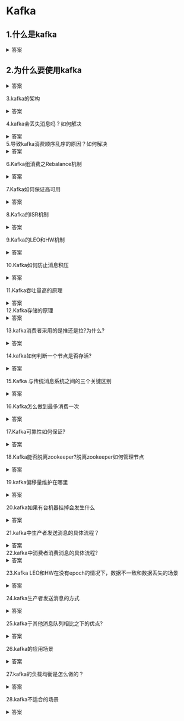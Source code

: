 # Kafka

## 1.什么是kafka
<details>
<summary>答案</summary>
<p>kafka是一个分布式的发布-订阅消息系统和一个强大的队列，可以处理大量的数据，并可以将消息从一个端点传递到另一个端点。Kafka适合离线和在线消费消息。Kafka消息保存在磁盘上，并在集群内复制以防止数据丢失。</p>
</details>

## 2.为什么要使用kafka
<details>
<summary>答案</summary>
<p>1.缓冲和消峰：上游数据有突发流量时，下游可能抗不住，而kafka可以在中间起一个缓冲的作用，把消息暂存在kafka中，下游可以慢慢的消费kafka中的消息</p>
<p>2.解耦和扩展性:消息队列可以作为一个接口层，解耦重要的业务流程。</p>
<p>3.异步处理:有些操作并不需要立即执行，可以将其写入kafka，异步执行</p>
<p>4.kafka可以堆积请求，即使消费者挂掉也不影响主要业务的正常进行</p>
<p>5.通过kafka可以使得一个生产的消息可以被不同业务的消费者消费</p>
</details>

3.kafka的架构
<details>
<summary>答案</summary>
<p>kafka包含多个核心组件 消费者，生产者，Broker,Topic,Partition,Zookeeper,Controller,Replication</p>
<p>消费者从broker从取消息</p>
<p>生产者向broker发消息</p>
<p>Broker是一个kafka实例，kafka集群由多个broker组成，一个broker包含多个topic</p>
<p>kafka通过topic对消息分类，topic可以看作是一个队列,生产者向某个topic发消息，消费者从某个topic取消息</p>
<p>Partition是为了实现扩展性，提高并发能力，将一个topic分成多个Partition，每个Partition都是一个有序队列，每个Partition分布在不同的broker</p>
<p>Replication 用于实现备份的功能，保证集群中某个节点故障，该分区的数据不会丢失并且能够正常工作，一个partition有多个副本，一个副本有一个leader和多个follower</p>
<p>leader 每个分区多个副本中的主副本，负责接收生产者发送的消息，负责给消费者提供消息</p>
<p>follower 每个分区多个副本中的从副本，负责从主副本中同步数据，当主副本宕机的时候，还会成为新的主副本</p>
<p>offset 表示消费者消息的位置信息</p>
<p>zookeeper 负责存储和管理kafka的集群信息</p>
</details>

4.kafka会丢失消息吗？如何解决
<details>
<summary>答案</summary>
<p>
首先消息的传递有3个阶段，从生产者发送给主副本，消费者从主副本消费数据</p>
<p>
在生产者发送给主副本的这个阶段，有一个配置参数ack,ack=0表示生产者发送消息之后，不等待主副本的响应直接返回，很容易造成消息丢失。ack=1表示当接收到主副本接收成功就放回，ack=-1或all时表示所有主副本和从副本都接收成功时才表示成功 
</p>
<p>
在主副本存储数据的阶段，是先将数据写入操作系统缓冲区，再异步刷盘，所以在刷盘之前宕机可能丢失数据，但是kafka可以通过配置实现同步刷盘，也可以通过多分区多副本机制，最大限度保证数据不丢失。在从副本拉去到主副本的数据之前，主副本宕机，新主副本也可能丢失数据
</p>
<p>
在消费者从主副本消费数据的阶段，有两个操作，一个是处理数据，一个是提交offset，这个操作的顺序可以由系统参数解决，先处理数据，再提交offset会导致，可能在提交offset之前,消费者宕机，会导致消息被重复消费，如果先提交offset，再处理数据，会导致数据丢失。
</p>
</details>
5.导致kafka消费顺序乱序的原因？如何解决
<details>
<summary>答案</summary>
<p>
1.一个主题存在多个分区，消息分散在不同的分区上，导致消息乱序
2.消费者重试机制，一个消费者消费失败并决定重试，而同一消费组的另一个消费者已经消费了新的消息，导致消息乱序
3.生产者ACK机制中开启ack=0，先发送的数据因为网络拥塞而延迟，后发送的数据先到达，导致消息乱序
解决办法
1.一个主题只设置一个分区
2.生产者通过key指定发往的分区，从而保证有序
3.将ack参数设置为1
</p>
</details>

6.Kafka组消费之Rebalance机制
<details>
<summary>答案</summary>
<p>rebalance，让所有消费者达成共识。触发Rebalance机制的条件包括消费组成员发生变化，分区数量发生变化,订阅的主题数量发生变化</p>
<p>rebalance机制的主要流程</p>
<p>当消费组刚创建时，每个消费者会创建消费者协调器实例，然后获取对应的组协调器，向组协调器请求加入消费组。第一个加入消费组的消费者将成为leader，然后leader将进行选择分区分配策略。包括按分区号排序进行均分，顺序轮流分配，均衡并且尽量保持与上次相同。分配好分配后将分区结果同步给消费者</p>
</details>

7.Kafka如何保证高可用
<details>
<summary>答案</summary>
<p>1.Kafka采用集群架构，由多个broker组成，每个broker存储一部分数据，当某个broker宕机，其他broker也可以正常工作</p>
<p>2.kafka通过数据冗余来保证高可用，每个主题由多个分区组成，每个分区分布在不同的broker上，并在多个broker上复制，即使某个broker故障，也可以从其他的broker获取数据</p>
<p>3.消费组 kafka的消费组可以保证消息的高可用，一个消费组包含多个消费者，每个消费者负责某个分区的消息，当某个消费者宕机，其他消费者会接替他的工作</p>
<p>4.监控和故障转移 kafka会实时监控集群的状况，当某个broker出现故障时，会进行故障转移，将该broker的分区迁移到其他的broker上。保证数据的可用性</p>
</details>


8.Kafka的ISR机制
<details>
<summary>答案</summary>
<p>
ISR是指同步副本集，与leader保持同步的所有副本的集合。当某个副本，落后leader太多时，会被移除ISR列表，当落后的副本追上leader时，又会重新加入ISR列表，当leader宕机时，会从ISR列表从选取一个副本作为leader。在生产者的ACK机制中，ack=-1或all时，也需要等待所有ISR列表中的副本都收到消息时，才返回响应。从而保证kafka的可靠性和可用性
</p>
</details>

9.Kafka的LEO和HW机制
<details>
<summary>答案</summary>
<p>LEO表示最新的日志偏移量，分为leader leo, follower local leo, follower remote leo， leader leo 表示主副本的最新偏移量，当有日志写入时，这个值会被更新。follower local leo是存储在follower 副本上的最新偏移量,当follower收到从leader拉取到的数据时，会更新该值。follower remote leo是指存储在leader副本上的follower的最新偏移量,当leader收到follower的拉取请求的时候，会更新该值。</p>
<p>HW表示高水位，表示已经被所有副本接收的最大日志偏移量，分为 leader hw, follower hw, leader hw表示主副本的高水位，当有日志写入或者有follower拉取数据或者有follower宕机或者副本成为leader时，会更新leader hw, leader hw 值为 leader leo 和 follower remote leo 取min。follower hw表示从副本的高水位,当follower收到从leader拉取的数据时，会更新该值为follower local leo 和 leader hw的min值</p>
<p>Leader Epoch 表示当前版本号对应的起始偏移量,可以使得副本重启后不再以来HW来对日志进行截断，使得数据不一致和丢失。当副本重启后，根据当前副本的版本号，向leader拉取最后一个offset，然后进行截断。如果当前节点成为leader,则更新leader epoch</p>
工作流程：
<p>
Leader收到消息，更新leader leo
Follower请求拉取数据
Leader收到请求拉取数据
更新follower remote leo
更新leader hw = min(leader leo, min(follower local leo...))
follower 收到拉取的数据
follower 更新 follower local leo
follower 更新 follower hw = min(leader hw, follower local leo)
</p>
</details>

10.Kafka如何防止消息积压
<details>
<summary>答案</summary>
<p>1.增加消费者的数量，可以提高消费的速度</p>
<p>2.增加分区数，提高并行能力</p>
<p>3.给key添加随机后缀，使得key均匀的分布到不同的分区</p>
<p>4.消费者批量消费消息，提高消费效率</p>
<p>5.开启异步提交offset或自动提交offset</p>
</details>

11.Kafka吞吐量高的原理
<details>
<summary>答案</summary>
<p>1.顺序读写磁盘，充分利用了操作系统的预读机制，因此有着较高的读写速度</p>
<p>2.使用了零拷贝技术，通过sendfile方法，允许操作系统将数据从pagecache直接发送到socket缓冲区，然后拷贝到网卡，这样避免重复复制数据，大大提高了性能</p>
<p>3.采用了分区分段+索引的思想 将消息按主题分类，每个主题的数据是按照一个个分区存储在不同的broker上的，每个分区的数据又是分段存储的，kafka又为每个段建立了索引，提升了读取数据的性能和操作的并行度</p>
<p>4.kafka采用了批量读写，在向kafka写入数据时，将会按批次写入，减少延迟和网络开销</p>
<p>5.kafka采用了批量压缩技术，将同一个批次的消息一起压缩，支持多种压缩协议，减少了网络IO的消耗</p>
</details>
12.Kafka存储的原理
<details>
<summary>答案</summary>
<p>
kafka的消息是按主题分类的，每个主题的数据文件又是分区存储的，每个分区的数据又是分段存储的，每个分区由包含一个主副本，零到多个从副本，kafka为每个段的数据建立了稀疏索引，当需要查找一个数据时，通过二分查找找到对应的段，然后通过稀疏索引，找到他在文件中的位置，稀疏索引是每隔4KB就添加一个索引。
</p>
</details>

13.kafka消费者采用的是推还是拉?为什么?
<details>
<summary>答案</summary>
<p>采用的是拉，因为如果采用推，会导致broker发送多少消息，消费者就要消费多少消息，可能会导致网络拥塞，消费者负载增加。而采用拉可以让消费者根据自己的消费能力控制拉去速度，但是可能拉取到空的消息，所以要控制拉取间隔</p>
</details>


14.kafka如何判断一个节点是否存活?
<details>
<summary>答案</summary>
<p>1.节点必须维护和Zookeeper的连接，Zookeeper通过心跳机制检查每个节点的连接</p>
<p>2.从节点要与主节点同步，不能落后主节点太多</p>
</details>


15.Kafka 与传统消息系统之间的三个关键区别
<details>
<summary>答案</summary>
<p>
1.kafka将日志持久化到磁盘，这些日志可以被重复读取
2.kafka是一个分布式系统，以集群的方式运行，保证分区容错和高可用
3.kafka支持实时的流式处理
</p>
</details>

16.Kafka怎么做到最多消费一次
<details>
<summary>答案</summary>
<p>1.在ack机制中，选择ack=0，这样可以保证不会重复收到消息</p>
<p>2.在提交offset的选项，选择手动提交同步提交，先提交offset，再处理数据</p>
<p>3.开启kafka幂等性，ack=all并且retries>1。可以避免重复接收消息</p>
</details>

17.Kafka可靠性如何保证?
<details>
<summary>答案</summary>
<p>
1.消息确认机制：生产者向对应的topic发送消息，通过消息确认机制来保证消息的可靠性，ack=0，表示生产者将消息发送出去就认为已经成功写入kafka，ack=1表示主副本收到消息就直接放回响应，不等从副本复制完数据。ack=-1或all表示等待所有主副本和从副本都收到消息才返回响应
2.分区副本机制：kafka通过分区副本机制来保证消息的可靠性，一个分区有一个主副本和0到多个从副本，能够保证即使一个broker宕机，也不会数据丢失，从副本会定期从主副本拉取数据
3.Leader选举机制：每个分区维护一个ISR列表，表示与leader同步的副本列表，如果一个从副本落后主副本太多，将会被移除ISR列表，落后的副本追上了主副本也会被加入ISR列表，主副本宕机后，会从ISR列表中选举新leader,能够保证消息的可靠性
</p>
</details>

18.Kafka能否脱离zookeeper?脱离zookeeper如何管理节点
<details>
<summary>答案</summary>
<p>
可以，最新的Kafka已经使用使用KRaft来管理Kafka集群的元数据
</p>
</details>

19.kafka偏移量维护在哪里
<details>
<summary>答案</summary>
<p>kafka的偏移量存储在kafka集群内的consumer_offset中，消费者可以自动提交offset,也可以手动提交offset</p>
</details>

20.kafka如果有台机器挂掉会发生什么
<details>
<summary>答案</summary>
<p>一开始，节点启动时，都会和zk维护一个连接，然后节点挂掉后，zk会通过心跳机制发现该节点离线，然后会将该节点的信息从zk中移除掉，并会重新分配分区和副本，并且将离线的副本移除ISR列表，然后重新进行leader选举</p>
</details>

21.kafka中生产者发送消息的具体流程？
<details>
<summary>答案</summary>
<p>首先主线程会先创建producer record，其中包含主题，分区，键,值和时间戳。</p>
<p>然后会将其序列化，然后如果没有指定分区号则会通过分区器选择一个分区。</p>
<p>然后将其写入Producer Accumulator。这个是用于缓冲消息的双端队列,数据积累到一定大小或超过一定时间就会被发送</p>
<p>sender线程会从producer accumulator中拉取数据，构造请求发送到broker</p>

</details>
22.kafka中消费者消费消息的具体流程?
<details>
<summary>答案</summary>
<p>消费者首先会找到自己的组协调器，然后向组协调器发起加入消费组的请求，加入消费组后，消费者leader会为其指定分区分配方案，并同步给所有消费者。消费者根据自己负责的分区，进行拉取数据，处理数据并提交offset</p>
</details>

23.Kafka LEO和HW在没有epoch的情况下，数据不一致和数据丢失的场景
<details>
<summary>答案</summary>
<p>
1.数据不一致: 当follower的hw落后于leader的hw时,如果此时follower和leader都宕机,follower先重启，成为了新的leader，然后收到了新的消息，更新leo和hw，然后旧的leader重启，成为了follower,旧的leader向新的leader拉取数据，发现新leader的hw和自己相同，故不发生改变，但是此时数据已经产生了不一致。
2.数据丢失: 当follower的hw落后于leader的hw时，如果此时follower宕机，重启后follower根据hw将日志进行截断，然后向leader拉取数据，但此时leader宕机,follower成为leader，然后旧的leader重启后，成为了follower，旧leader向新leader拉取数据，然后发现新leader的hw更小，故将自己的hw更新，并进行截断。从而导致数据丢失
</p>
</details>

24.kafka生产者发送消息的方式
<details>
<summary>答案</summary>
<p>发送并忘记，同步发送，异步发送+回调函数</p>
</details>


25.kafka于其他消息队列相比之下的优点?
<details>
<summary>答案</summary>
<p>高吞吐量，低延迟。持久性</p>
</details>

26.kafka的应用场景
<details>
<summary>答案</summary>
<p>1.日志聚合</p>
<p>2.消息队列</p>
<p>3.实时流处理</p>
</details>

27.kafka的负载均衡是怎么做的？
<details>
<summary>答案</summary>
<p>1.每个主题有多个分区，分布在不同的broker上，每次写入数据时，如果没指定分区，会通过轮询来选择分区，从而实现负载均衡</p>
<p>2.消费者端会将每个分区均匀的分配到同一个消费组中的不同消费者，当消费者发生变化时，会通过rebalance机制实现重新负载均衡</p>
</details>

28.kafka不适合的场景
<details>
<summary>答案</summary>
<p>1.小规模数据处理</p>
<p>2.对实时性要求很高</p>
<p>3.网络不稳定</p>
</details>